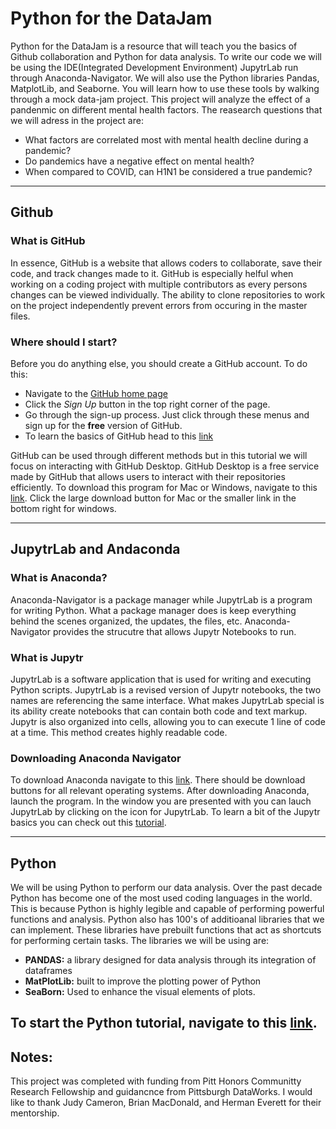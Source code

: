 # Python for the DataJam

Python for the DataJam is a resource that will teach you the basics of Github collaboration and Python for data analysis. To write our code we will be using the IDE(Integrated Development Environment) JupytrLab run through Anaconda-Navigator. We will also use the Python libraries Pandas, MatplotLib, and Seaborne. You will learn how to use these tools by walking through a mock data-jam project. This project will analyze the effect of a pandenmic on different mental health factors. The reasearch questions that we will adress in the project are: 
* What factors are correlated most with mental health decline during a pandemic?
* Do pandemics have a negative effect on mental health?
* When compared to COVID, can H1N1 be considered a true pandemic? 

--- 
## Github
### What is GitHub
In essence, GitHub is a website that allows coders to collaborate, save their code, and track changes made to it. GitHub is especially helful when working on a coding project with multiple contributors as every persons changes can be viewed individually. The ability to clone repositories to work on the project independently prevent errors from occuring in the master files. 
### Where should I start? 
Before you do anything else, you should create a GitHub account. To do this: 
* Navigate to the [GitHub home page](https://github.com/)
* Click the *Sign Up* button in the top right corner of the page. 
* Go through the sign-up process. Just click through these menus and sign up for the **free** version of GitHub. 
* To learn the basics of GitHub head to this [link](https://github.com/nmcdowell00/python_for_the_datajam/blob/main/GitHub_Introduction/basics.md)

GitHub can be used through different methods but in this tutorial we will focus on interacting with GitHub Desktop. GitHub Desktop is a free service made by GitHub that allows users to interact with their repositories efficiently. To download this program for Mac or Windows, navigate to this [link](https://desktop.github.com/). Click the large download button for Mac or the smaller link in the bottom right for windows. 

---
## JupytrLab and Andaconda
### What is Anaconda? 
Anaconda-Navigator is a package manager while JupytrLab is a program for writing Python. What a package manager does is keep everything behind the scenes organized, the updates, the files, etc. Anaconda-Navigator provides the strucutre that allows Jupytr Notebooks to run. 
### What is Jupytr
JupytrLab is a software application that is used for writing and executing Python scripts. JupytrLab is a revised version of Jupytr notebooks, the two names are referencing the same interface. What makes JupytrLab special is its ability create notebooks that can contain both code and text markup. Jupytr is also organized into cells, allowing you to can execute 1 line of code at a time. This method creates highly readable code. 
### Downloading Anaconda Navigator
To download Anaconda navigate to this [link](https://www.anaconda.com/). There should be download buttons for all relevant operating systems. After downloading Anaconda, launch the program. In the window you are presented with you can lauch JupytrLab by clicking on the icon for JupytrLab. To learn a bit of the Jupytr basics you can check out this [tutorial](https://github.com/pitt-sci-cmpinf0010/Intro-to-Jupyter/blob/master/Lab-Lesson.ipynb). 

---
## Python
We will be using Python to perform our data analysis. Over the past decade Python has become one of the most used coding languages in the world. This is because Python is highly legible and capable of performing powerful functions and analysis. Python also has 100's of additioanal libraries that we can implement. These libraries have prebuilt functions that act as shortcuts for performing certain tasks. The libraries we will be using are: 
* **PANDAS:** a library designed for data analysis through its integration of dataframes
* **MatPlotLib:** built to improve the plotting power of Python
* **SeaBorn:** Used to enhance the visual elements of plots. 

To start the Python tutorial, navigate to this [link](https://github.com/nmcdowell00/python_for_the_datajam/tree/github_intro/python_tutorial). 
---
## Notes: 
This project was completed with funding from Pitt Honors Communitty Research Fellowship and guidancnce from Pittsburgh DataWorks. I would like to thank Judy Cameron, Brian MacDonald, and Herman Everett for their mentorship.
